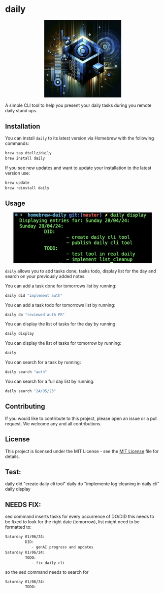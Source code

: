 # daily

<p align="center" margin="0">
    <a href="https://www.diego-tellez.com/">
    <img alt="stuart logo" src="./assets/daily-logo.png" width="250">
</a>
</p>

A simple CLI tool to help you present your daily tasks during you remote daily stand ups.

## Installation

You can install `daily` to its latest version via Homebrew with the following commands:

```bash
brew tap dtellz/daily
brew install daily
```

If you see new updates and want to update your installation to the latest version use:

```bash
brew update
brew reinstall daily
```

## Usage

<p align="center" margin="0">
    <a href="https://www.diego-tellez.com/">
    <img alt="stuart logo" src="./assets/daily-sample.png" width="450">
</a>
</p>

`daily` allows you to add tasks done, tasks todo, display list for the day and search on your previously added notes.

You can add a task done for tomorrows list by running:

```bash
daily did "implement auth"
```

You can add a task todo for tomorrows list by running:

```bash
daily do "reviewed auth PR"
```

You can display the list of tasks for the day by running:

```bash
daily display
```

You can display the list of tasks for tomorrow by running:

```bash
daily 
```

You can search for a task by running:

```bash
daily search "auth"
```

You can search for a full day list by running:

```bash
daily search "24/05/23"
```

## Contributing

If you would like to contribute to this project, please open an issue or a pull request. We welcome any and all contributions.

## License

This project is licensed under the MIT License - see the [MIT License](https://opensource.org/licenses/MIT) file for details.

## Test:

daily did "create daily cli tool"
daily do "implemente log cleaning in daily cli"
daily display

## NEEDS FIX:

sed command inserts tasks for every occurrence of DO/DID this needs to be fixed to look for the right date (tomorrow), list might need to be formatted to:

```bash
Saturday 01/06/24:
         DID:
            - genAI progress and updates
Saturday 01/06/24:
         TODO:
            - fix daily cli
```

so the sed command needs to search for 
```
Saturday 01/06/24:
         TODO:
```
